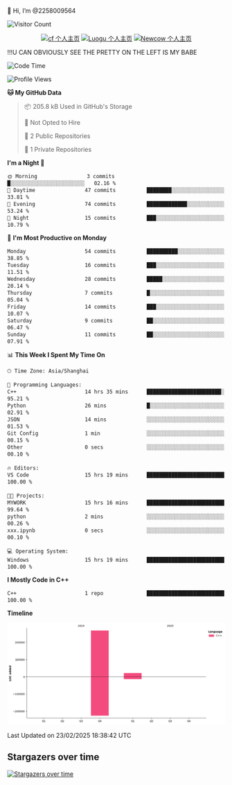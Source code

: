  👋 Hi, I’m @2258009564

![Visitor Count](https://profile-counter.glitch.me/{2258009564}/count.svg)

<!---
2258009564/2258009564 is a ✨ special ✨ repository because its `README.md` (this file) appears on your GitHub profile.
You can click the Preview link to take a look at your changes.
--->

<div align="center">

[![cf 个人主页](https://img.shields.io/badge/codeforces-alisa22580-yellow)](https://codeforces.com/profile/alisa22580)
[![Luogu 个人主页](https://img.shields.io/badge/Luogu-alisa_kujou-blue)](https://www.luogu.com.cn/user/1440708)
[![Newcow 个人主页](https://img.shields.io/badge/nowcoder-lzy-blue)](https://ac.nowcoder.com/acm/contest/profile/51334038)

</div>

!!!U CAN OBVIOUSLY SEE THE PRETTY ON THE LEFT IS MY BABE



<!--START_SECTION:waka-->
![Code Time](http://img.shields.io/badge/Code%20Time-110%20hrs%2053%20mins-blue)

![Profile Views](http://img.shields.io/badge/Profile%20Views-0-blue)

**🐱 My GitHub Data** 

> 📦 205.8 kB Used in GitHub's Storage 
 > 
> 🚫 Not Opted to Hire
 > 
> 📜 2 Public Repositories 
 > 
> 🔑 1 Private Repositories 
 > 
**I'm a Night 🦉** 

```text
🌞 Morning                3 commits           █░░░░░░░░░░░░░░░░░░░░░░░░   02.16 % 
🌆 Daytime                47 commits          ████████░░░░░░░░░░░░░░░░░   33.81 % 
🌃 Evening                74 commits          █████████████░░░░░░░░░░░░   53.24 % 
🌙 Night                  15 commits          ███░░░░░░░░░░░░░░░░░░░░░░   10.79 % 
```
📅 **I'm Most Productive on Monday** 

```text
Monday                   54 commits          ██████████░░░░░░░░░░░░░░░   38.85 % 
Tuesday                  16 commits          ███░░░░░░░░░░░░░░░░░░░░░░   11.51 % 
Wednesday                28 commits          █████░░░░░░░░░░░░░░░░░░░░   20.14 % 
Thursday                 7 commits           █░░░░░░░░░░░░░░░░░░░░░░░░   05.04 % 
Friday                   14 commits          ███░░░░░░░░░░░░░░░░░░░░░░   10.07 % 
Saturday                 9 commits           ██░░░░░░░░░░░░░░░░░░░░░░░   06.47 % 
Sunday                   11 commits          ██░░░░░░░░░░░░░░░░░░░░░░░   07.91 % 
```


📊 **This Week I Spent My Time On** 

```text
🕑︎ Time Zone: Asia/Shanghai

💬 Programming Languages: 
C++                      14 hrs 35 mins      ████████████████████████░   95.21 % 
Python                   26 mins             █░░░░░░░░░░░░░░░░░░░░░░░░   02.91 % 
JSON                     14 mins             ░░░░░░░░░░░░░░░░░░░░░░░░░   01.53 % 
Git Config               1 min               ░░░░░░░░░░░░░░░░░░░░░░░░░   00.15 % 
Other                    0 secs              ░░░░░░░░░░░░░░░░░░░░░░░░░   00.10 % 

🔥 Editors: 
VS Code                  15 hrs 19 mins      █████████████████████████   100.00 % 

🐱‍💻 Projects: 
MYWORK                   15 hrs 16 mins      █████████████████████████   99.64 % 
python                   2 mins              ░░░░░░░░░░░░░░░░░░░░░░░░░   00.26 % 
xxx.ipynb                0 secs              ░░░░░░░░░░░░░░░░░░░░░░░░░   00.10 % 

💻 Operating System: 
Windows                  15 hrs 19 mins      █████████████████████████   100.00 % 
```

**I Mostly Code in C++** 

```text
C++                      1 repo              █████████████████████████   100.00 % 
```



**Timeline**

![Lines of Code chart](https://raw.githubusercontent.com/2258009564/2258009564/main/assets/bar_graph.png)


 Last Updated on 23/02/2025 18:38:42 UTC
<!--END_SECTION:waka-->

## Stargazers over time
[![Stargazers over time](https://starchart.cc/2258009564/2258009564.svg?variant=adaptive)](https://starchart.cc/2258009564/2258009564)
